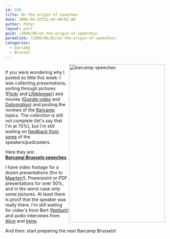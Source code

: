 ```yaml
---
id: 339
title: On the origin of speeches
date: 2006-06-02T12:44:40+02:00
author: Peter
layout: post
guid: /2006/06/on-the-origin-of-speeches/
permalink: /2006/06/02/on-the-origin-of-speeches/
categories:
  - barcamp
  - Brussel
---
```

[<img  src="http://static.flickr.com/73/158612516_be31289a20.jpg" style="float: right" width="302" height="500" alt="barcamp-speeches" />](http://www.flickr.com/photos/pforret/158612516/ "Photo Sharing")  
If you were wondering why I posted so little this week: I was collecting presentations, sorting through pictures ([Flickr](http://www.flickr.com/photos/tags/barcampbrussels/) and [Lifeblogger](http://lifeblogger.typepad.com/barcamp/2006/05/history_and_fut.html)) and movies ([Google video](http://www.blogologie.be/2006/05/accessibility_d.html) and [Dailymotion](http://www.dailymotion.com/pforret/barcampbrussels)) and posting the reviews of the [Barcamp](http://barcamp.forret.com) topics. The collection is still not complete (let's say that I'm at 70%), but I'm still waiting on [feedback from some](http://barcamp.forret.com/blog/2006/06/02/overview-of-speeches/) of the speakers/podcasters.

Here they are:  
[**Barcamp Brussels speeches**](http://barcamp.forret.com/blog/speeches/)

I have video footage for a dozen presentations (thx to [Maarten](http://www.blogologie.be)!), Powerpoint or PDF presentations for over 50%, and in the worst case only some pictures. At least there is proof that the speaker was really there. I'm still waiting for video's from Bert ([Netlash](http://www.netlash.com/log/conversie-architectuur_for_the_impatient)) and audio interviews from [Alice](http://www.smetty.be/2006/05/21/barcamp-alice-en-irene) and [Irene](http://www.mixette.com/blog/?p=39).

And then: start preparing the next Barcamp Brussels!